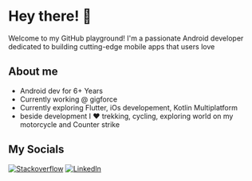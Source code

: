 # Hey there! 👋
Welcome to my GitHub playground! I'm a passionate Android developer dedicated to building cutting-edge mobile apps that users love

## About me
- Android dev for 6+ Years
- Currently working @ gigforce
- Currently exploring Flutter, iOs developement, Kotlin Multiplatform
- beside development I ❤ trekking, cycling, exploring world on my motorcycle and Counter strike

## My Socials
<a href="https://stackoverflow.com/users/8224232/m3g4tr0n" target="_blank"><img src="https://img.shields.io/badge/Stackoverflow-Himanshu%20Khati-ef8236?style=for-the-badge&logo=Stackoverflow" alt="Stackoverflow"></a> <a href="https://www.linkedin.com/in/him-khati/" target="_blank"><img src="https://img.shields.io/badge/LinkedIn-Himanshu%20Khati-0e76a8?style=for-the-badge&logo=linkedin" alt="LinkedIn"></a> 
